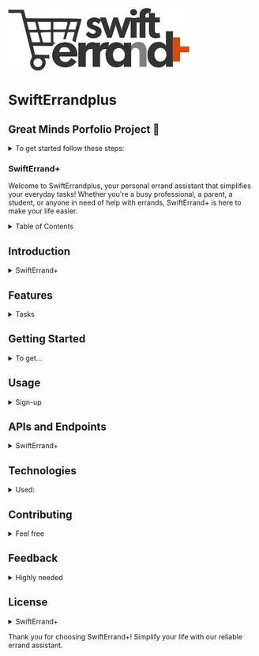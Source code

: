 ![logo](web_static/images/se%20logo%20(1).png)

# SwiftErrandplus

## Great Minds Porfolio Project 🙌

<details>
<summary>To get started follow these steps:</summary>

1. **Clone the Repository:**
Open your terminal and run the following command to clone the repository:

```bash
git clone https://github.com/LabyKreative/swifterrandplus.git
```

2. **Navigate to the Project Directory:** Move into the cloned directory by typing:

```bash
cd swifterrandplus
```

3. **Set Up Virtual Environment**: Create a virtual environment named `.venv` for isolating project dependencies. Run this command:

```bash
py -3 -m venv .venv
```

4. **Activate the Virtual Environment:** Activate the virtual environment using this command:

```bash
.venv\Scripts\activate
```

5. **Install Dependencies:** With the virtual environment active, install the required dependencies by running:

```bash
pip install -r requirements.txt
```

6. **Run the Flask App:** After installing the dependencies, you can start the Flask app by running:

```bash
flask run
```

This will start the development server, and you can access the app in your web browser at `http://127.0.0.1:5000`.

7. **Deactivate the Virtual Environment:** When you're done working in the virtual environment and with the app, you can deactivate it by typing:

```bash
deactivate
```

</details>


### SwiftErrand+

Welcome to SwiftErrandplus, your personal errand assistant that simplifies your everyday tasks! Whether you're a busy professional, a parent, a student, or anyone in need of help with errands, SwiftErrand+ is here to make your life easier.

<details>
<summary>Table of Contents</summary>

- [Introduction](#introduction)

- [Features](#features)

- [Getting Started](#getting-started)

- [Usage](#usage)

- [APIs and Endpoints](#apis-and-endpoints)

- [Technologies](#technologies)

- [Contributing](#contributing)

- [Feedback](#feedback)

- [License](#license)

</details>

## Introduction

<details>
    <summary>SwiftErrand+</summary>
    is a user-friendly web app designed to connect users with reliable agents who can handle a wide range of errands and tasks. Our platform provides a seamless way to delegate tasks, whether it's grocery shopping, school pickups, document deliveries, cleaning, or any other errand you need assistance with. With a focus on convenience, efficiency, and exceptional user experience, ErrandGenie is your go-to solution for managing your daily tasks effortlessly.
</details>

## Features

<details>
    <summary>Tasks</summary>
    <ul>
        <li>
            <b>Create Tasks:</b> Easily create new tasks by providing task details, preferences, and instructions.
        </li>
        <li>
            <b>Agent Matching:</b> Our intelligent algorithm matches your tasks with the most suitable and available agents.
        </li>
        <li>
            <b>Real-time Updates:</b> Track the progress of your tasks in real time and receive notifications at every step.
        </li>
        <li>
            <b>Agent Profiles:</b> Browse through agent profiles, ratings, and reviews to choose the perfect assistant for your needs.
        </li>
        <li>
            <b>Feedback and Ratings:</b> Provide feedback and rate agents after task completion to ensure quality service.
        </li>
        <li>
            <b>Secure Payments:</b> Seamlessly handle payments for completed tasks within the app.
        </li>
    </ul>
</details>

## Getting Started

<details>
    <summary>To get...</summary>
    started with SwiftErrand+, simply visit our website and sign up for an account. Once logged in, you can start creating tasks, exploring available agents, and experiencing the convenience of delegating your errands.
</details>

## Usage

<details>
    <summary>Sign-up</summary>
    <ul>
        <li>
            Sign up or log in to your SwiftErrand+ account.
        </li>
        <li>
            Create a new task by providing task details and preferences.
        </li>
        <li>
            Review and select an available agent who matches your task requirements.
        </li>
        <li>
            Track the progress of your task in real time and receive notifications.
        </li>
        <li>
            Provide feedback and rate the agent's performance after task completion.
        </li>
        <li>
            Make secure payments for completed tasks within the app.
        </li>
    </ul>
</details>

## APIs and Endpoints

<details>
    <summary>SwiftErrand+</summary>
    utilizes a set of APIs and endpoints to enable seamless communication between users, agents, and the backend system. For detailed information on our APIs and endpoints, please refer to the API Documentation.
</details>

## Technologies

<details>
    <summary>Used:</summary>
    <ul>
        <li><b>Frontend:</b> HTML, CSS, JavaScript</li>
        <li><b>Backend:</b> Python, Flask</li>
        <li><b>Database:</b> SQLite</li>
        <li><b>Third-party APIs:</b> Google Maps, Twilio, Stripe</li>
    </ul>
</details>

## Contributing

<details>
    <summary>Feel free</summary>
    We welcome contributions from the community! If you're interested in contributing to SwiftErrand+, please check out our Contribution Guidelines for more information.
</details>

## Feedback

<details>
    <summary>Highly needed</summary>
    We value your feedback! If you have any suggestions, feature requests, or need assistance, please reach out to our support team at [email](mailto:support@swifterrandplus.com)
</details>

## License

<details>
    <summary>SwiftErrand+</summary>
    is released under the MIT License. Feel free to use, modify, and distribute our app following the terms of the license.
</details>

Thank you for choosing SwiftErrand+! Simplify your life with our reliable errand assistant.

